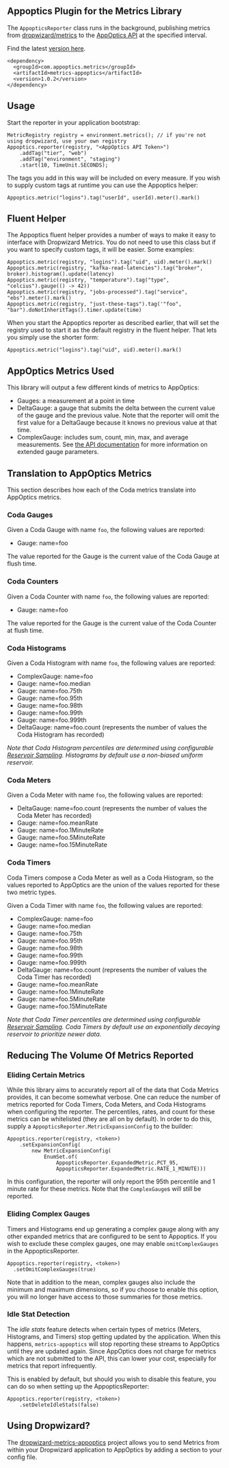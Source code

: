 ## Appoptics Plugin for the Metrics Library

The `AppopticsReporter` class runs in the background, publishing metrics from
[dropwizard/metrics](http://metrics.dropwizard.io/) to the
 [AppOptics API](https://www.appoptics.com) at the specified interval.

Find the latest [version here](https://search.maven.org/search?q=g:com.appoptics.metrics%20AND%20a:metrics-appoptics&core=gav).

	<dependency>
	  <groupId>com.appoptics.metrics</groupId>
	  <artifactId>metrics-appoptics</artifactId>
	  <version>1.0.2</version>
	</dependency>

## Usage

Start the reporter in your application bootstrap:

    MetricRegistry registry = environment.metrics(); // if you're not using dropwizard, use your own registry
    Appoptics.reporter(registry, "<AppOptics API Token>")
        .addTag("tier", "web")
        .addTag("environment", "staging")
        .start(10, TimeUnit.SECONDS);

The tags you add in this way will be included on every measure. If you wish to
supply custom tags at runtime you can use the Appoptics helper:

    Appoptics.metric("logins").tag("userId", userId).meter().mark()


## Fluent Helper

The Appoptics fluent helper provides a number of ways to make it easy to
interface with Dropwizard Metrics.  You do not need to use this class but if 
you want to specify custom tags, it will be easier. Some examples:

    Appoptics.metric(registry, "logins").tag("uid", uid).meter().mark()
    Appoptics.metric(registry, "kafka-read-latencies").tag("broker", broker).histogram().update(latency)
    Appoptics.metric(registry, "temperature").tag("type", "celcius").gauge(() -> 42))
    Appoptics.metric(registry, "jobs-processed").tag("service", "ebs").meter().mark()
    Appoptics.metric(registry, "just-these-tags").tag('"foo", "bar").doNotInheritTags().timer.update(time)

When you start the Appoptics reporter as described earlier, that will set the 
registry used to start it as the default registry in the fluent helper.  That 
lets you simply use the shorter form:

    Appoptics.metric("logins").tag("uid", uid).meter().mark()

## AppOptics Metrics Used

This library will output a few different kinds of metrics to AppOptics:

* Gauges: a measurement at a point in time
* DeltaGauge: a gauge that submits the delta between the current value of the 
  gauge and the previous value. Note that the reporter will omit the first value
  for a DeltaGauge because it knows no previous value at that time.
* ComplexGauge: includes sum, count, min, max, and average measurements. See 
  [the API documentation](https://docs.appoptics.com/api/#create-a-measurement)
  for more information on extended gauge parameters.

## Translation to AppOptics Metrics

This section describes how each of the Coda metrics translate into AppOptics metrics.

### Coda Gauges

Given a Coda Gauge with name `foo`, the following values are reported:

* Gauge: name=foo

The value reported for the Gauge is the current value of the Coda Gauge at flush time.

### Coda Counters

Given a Coda Counter with name `foo`, the following values are reported:

* Gauge: name=foo

The value reported for the Gauge is the current value of the Coda Counter at flush time.

### Coda Histograms

Given a Coda Histogram with name `foo`, the following values are reported:

* ComplexGauge: name=foo
* Gauge: name=foo.median
* Gauge: name=foo.75th
* Gauge: name=foo.95th
* Gauge: name=foo.98th
* Gauge: name=foo.99th
* Gauge: name=foo.999th
* DeltaGauge: name=foo.count (represents the number of values the Coda Histogram has recorded)

_Note that Coda Histogram percentiles are determined using configurable 
[Reservoir Sampling](https://dropwizard.github.io/metrics/3.1.0/manual/core/#histograms). 
Histograms by default use a non-biased uniform reservoir._

### Coda Meters

Given a Coda Meter with name `foo`, the following values are reported:

* DeltaGauge: name=foo.count (represents the number of values the Coda Meter has recorded)
* Gauge: name=foo.meanRate
* Gauge: name=foo.1MinuteRate
* Gauge: name=foo.5MinuteRate
* Gauge: name=foo.15MinuteRate

### Coda Timers

Coda Timers compose a Coda Meter as well as a Coda Histogram, so the values 
reported to AppOptics are the union of the values reported for these two metric types.

Given a Coda Timer with name `foo`, the following values are reported:

* ComplexGauge: name=foo
* Gauge: name=foo.median
* Gauge: name=foo.75th
* Gauge: name=foo.95th
* Gauge: name=foo.98th
* Gauge: name=foo.99th
* Gauge: name=foo.999th
* DeltaGauge: name=foo.count (represents the number of values the Coda Timer has recorded)
* Gauge: name=foo.meanRate
* Gauge: name=foo.1MinuteRate
* Gauge: name=foo.5MinuteRate
* Gauge: name=foo.15MinuteRate

_Note that Coda Timer percentiles are determined using configurable 
[Reservoir Sampling](https://dropwizard.github.io/metrics/3.1.0/manual/core/#histograms). 
Coda Timers by default use an exponentially decaying reservoir to prioritize newer data._

## Reducing The Volume Of Metrics Reported

### Eliding Certain Metrics

While this library aims to accurately report all of the data that Coda Metrics 
provides, it can become somewhat verbose. One can reduce the number of metrics 
reported for Coda Timers, Coda Meters, and Coda Histograms when configuring the 
reporter. The percentiles, rates, and count for these metrics can be whitelisted 
(they are all on by default). In order to do this, supply a 
`AppopticsReporter.MetricExpansionConfig` to the builder:

    Appoptics.reporter(registry, <token>)
        .setExpansionConfig(
            new MetricExpansionConfig(
                EnumSet.of(
                    AppopticsReporter.ExpandedMetric.PCT_95,
                    AppopticsReporter.ExpandedMetric.RATE_1_MINUTE)))

In this configuration, the reporter will only report the 95th percentile and 1 minute rate for these metrics. Note that the `ComplexGauge`s will still be reported.

### Eliding Complex Gauges

Timers and Histograms end up generating a complex gauge along with any other expanded metrics that are configured to be sent to Appoptics. If you wish to exclude these complex gauges, one may enable `omitComplexGauges` in the AppopticsReporter.

    Appoptics.reporter(registry, <token>)
      .setOmitComplexGauges(true)

Note that in addition to the mean, complex gauges also include the minimum and maximum dimensions, so if you choose to enable this option, you will no longer have access to those summaries for those metrics.

### Idle Stat Detection

The _idle stats_ feature detects when certain types of metrics (Meters, Histograms, and Timers) stop getting updated by the application. When this happens, `metrics-appoptics` will stop reporting these streams to AppOptics until they are updated again. Since AppOptics does not charge for metrics which are not submitted to the API, this can lower your cost, especially for metrics that report infrequently.

This is enabled by default, but should you wish to disable this feature, you can do so when setting up the AppopticsReporter:

    Appoptics.reporter(registry, <token>)
    	.setDeleteIdleStats(false)

## Using Dropwizard?

The [dropwizard-metrics-appoptics](https://github.com/appoptics/dropwizard-metrics-appoptics) project allows you to send Metrics from within your Dropwizard application to AppOptics by adding a section to your config file.
